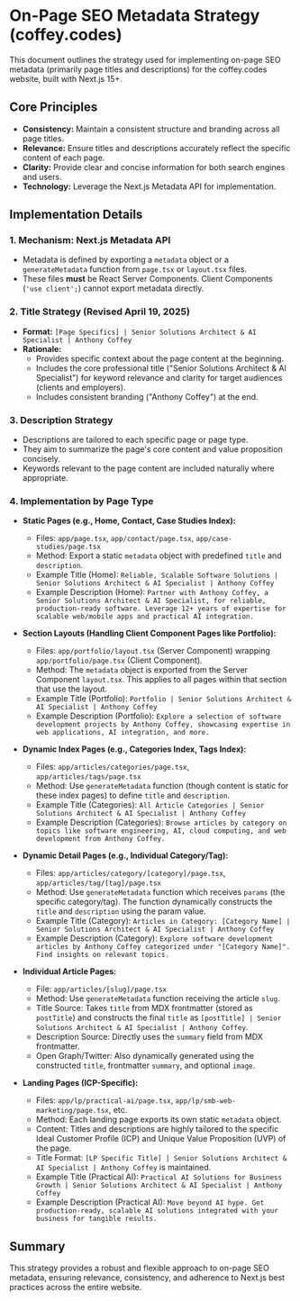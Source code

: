 # On-Page SEO Metadata Strategy (coffey.codes)

This document outlines the strategy used for implementing on-page SEO metadata (primarily page titles and descriptions) for the coffey.codes website, built with Next.js 15+.

## Core Principles

- **Consistency:** Maintain a consistent structure and branding across all page titles.
- **Relevance:** Ensure titles and descriptions accurately reflect the specific content of each page.
- **Clarity:** Provide clear and concise information for both search engines and users.
- **Technology:** Leverage the Next.js Metadata API for implementation.

## Implementation Details

### 1. Mechanism: Next.js Metadata API

- Metadata is defined by exporting a `metadata` object or a `generateMetadata` function from `page.tsx` or `layout.tsx` files.
- These files **must** be React Server Components. Client Components (`'use client';`) cannot export metadata directly.

### 2. Title Strategy (Revised April 19, 2025)

- **Format:** `[Page Specifics] | Senior Solutions Architect & AI Specialist | Anthony Coffey`
- **Rationale:**
    - Provides specific context about the page content at the beginning.
    - Includes the core professional title ("Senior Solutions Architect & AI Specialist") for keyword relevance and clarity for target audiences (clients and employers).
    - Includes consistent branding ("Anthony Coffey") at the end.

### 3. Description Strategy

- Descriptions are tailored to each specific page or page type.
- They aim to summarize the page's core content and value proposition concisely.
- Keywords relevant to the page content are included naturally where appropriate.

### 4. Implementation by Page Type

- **Static Pages (e.g., Home, Contact, Case Studies Index):**
    - Files: `app/page.tsx`, `app/contact/page.tsx`, `app/case-studies/page.tsx`
    - Method: Export a static `metadata` object with predefined `title` and `description`.
    - Example Title (Home): `Reliable, Scalable Software Solutions | Senior Solutions Architect & AI Specialist | Anthony Coffey`
    - Example Description (Home): `Partner with Anthony Coffey, a Senior Solutions Architect & AI Specialist, for reliable, production-ready software. Leverage 12+ years of expertise for scalable web/mobile apps and practical AI integration.`

- **Section Layouts (Handling Client Component Pages like Portfolio):**
    - Files: `app/portfolio/layout.tsx` (Server Component) wrapping `app/portfolio/page.tsx` (Client Component).
    - Method: The `metadata` object is exported from the Server Component `layout.tsx`. This applies to all pages within that section that use the layout.
    - Example Title (Portfolio): `Portfolio | Senior Solutions Architect & AI Specialist | Anthony Coffey`
    - Example Description (Portfolio): `Explore a selection of software development projects by Anthony Coffey, showcasing expertise in web applications, AI integration, and more.`

- **Dynamic Index Pages (e.g., Categories Index, Tags Index):**
    - Files: `app/articles/categories/page.tsx`, `app/articles/tags/page.tsx`
    - Method: Use `generateMetadata` function (though content is static for these index pages) to define `title` and `description`.
    - Example Title (Categories): `All Article Categories | Senior Solutions Architect & AI Specialist | Anthony Coffey`
    - Example Description (Categories): `Browse articles by category on topics like software engineering, AI, cloud computing, and web development from Anthony Coffey.`

- **Dynamic Detail Pages (e.g., Individual Category/Tag):**
    - Files: `app/articles/category/[category]/page.tsx`, `app/articles/tag/[tag]/page.tsx`
    - Method: Use `generateMetadata` function which receives `params` (the specific category/tag). The function dynamically constructs the `title` and `description` using the param value.
    - Example Title (Category): `Articles in Category: [Category Name] | Senior Solutions Architect & AI Specialist | Anthony Coffey`
    - Example Description (Category): `Explore software development articles by Anthony Coffey categorized under "[Category Name]". Find insights on relevant topics.`

- **Individual Article Pages:**
    - File: `app/articles/[slug]/page.tsx`
    - Method: Use `generateMetadata` function receiving the article `slug`.
    - Title Source: Takes `title` from MDX frontmatter (stored as `postTitle`) and constructs the final `title` as `[postTitle] | Senior Solutions Architect & AI Specialist | Anthony Coffey`.
    - Description Source: Directly uses the `summary` field from MDX frontmatter.
    - Open Graph/Twitter: Also dynamically generated using the constructed `title`, frontmatter `summary`, and optional `image`.

- **Landing Pages (ICP-Specific):**
    - Files: `app/lp/practical-ai/page.tsx`, `app/lp/smb-web-marketing/page.tsx`, etc.
    - Method: Each landing page exports its own static `metadata` object.
    - Content: Titles and descriptions are highly tailored to the specific Ideal Customer Profile (ICP) and Unique Value Proposition (UVP) of the page.
    - Title Format: `[LP Specific Title] | Senior Solutions Architect & AI Specialist | Anthony Coffey` is maintained.
    - Example Title (Practical AI): `Practical AI Solutions for Business Growth | Senior Solutions Architect & AI Specialist | Anthony Coffey`
    - Example Description (Practical AI): `Move beyond AI hype. Get production-ready, scalable AI solutions integrated with your business for tangible results.`

## Summary

This strategy provides a robust and flexible approach to on-page SEO metadata, ensuring relevance, consistency, and adherence to Next.js best practices across the entire website.
